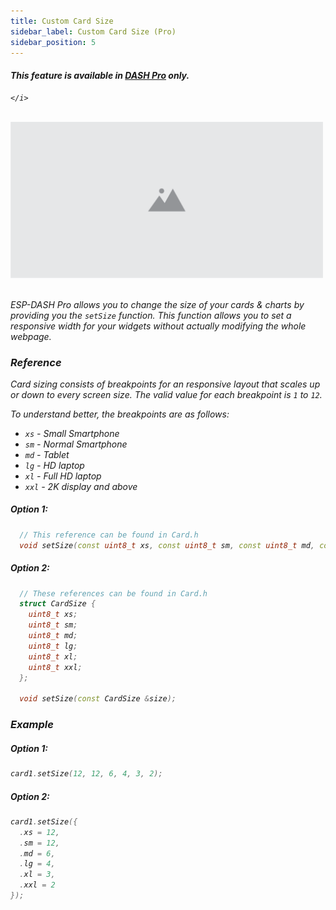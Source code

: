 ```yaml
---
title: Custom Card Size
sidebar_label: Custom Card Size (Pro)
sidebar_position: 5
---
```


<div className="pro-label">
    <i>
        <h4 style={{ fontWeight: '500', marginBottom: 5 }}>
             This feature is available in <a target="_blank" style={{ color: "red" }} href="https://espdash.pro">DASH Pro</a> only.
        </h4>
         
    </i>
</div>

<br/>


<img src="/img/v4/placeholder.png" width="500px" alt="Energy Card Preview" />
<br/>
<br/>

ESP-DASH Pro allows you to change the size of your cards & charts by providing you the `setSize` function. This function allows you to set a responsive width for your widgets without actually modifying the whole webpage.



### Reference

Card sizing consists of breakpoints for an responsive layout that scales up or down to every screen size. The valid value for each breakpoint is `1` to `12`.

To understand better, the breakpoints are as follows:
- `xs` - Small Smartphone
- `sm` - Normal Smartphone
- `md` - Tablet
- `lg` - HD laptop
- `xl` - Full HD laptop
- `xxl` - 2K display and above

##### Option 1:
```cpp
  // This reference can be found in Card.h
  void setSize(const uint8_t xs, const uint8_t sm, const uint8_t md, const uint8_t lg, const uint8_t xl, const uint8_t xxl);
```

##### Option 2:
```cpp
  // These references can be found in Card.h
  struct CardSize {
    uint8_t xs;
    uint8_t sm;
    uint8_t md;
    uint8_t lg;
    uint8_t xl;
    uint8_t xxl;
  };

  void setSize(const CardSize &size);
```

### Example

##### Option 1:
```cpp
card1.setSize(12, 12, 6, 4, 3, 2);
```

##### Option 2:
```cpp
card1.setSize({
  .xs = 12,
  .sm = 12,
  .md = 6,
  .lg = 4,
  .xl = 3,
  .xxl = 2
});
```
